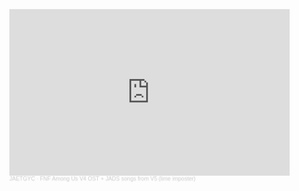 <html>
  <iframe width="100%" height="300" scrolling="no" frameborder="no" allow="autoplay" src="https://w.soundcloud.com/player/?url=https%3A//api.soundcloud.com/playlists/1557735946&color=%23ff5500&auto_play=false&hide_related=false&show_comments=true&show_user=true&show_reposts=false&show_teaser=true&visual=true"></iframe><div style="font-size: 10px; color: #cccccc;line-break: anywhere;word-break: normal;overflow: hidden;white-space: nowrap;text-overflow: ellipsis; font-family: Interstate,Lucida Grande,Lucida Sans Unicode,Lucida Sans,Garuda,Verdana,Tahoma,sans-serif;font-weight: 100;"><a href="https://soundcloud.com/fire_atak" title="JAETGYC" target="_blank" style="color: #cccccc; text-decoration: none;">JAETGYC</a> · <a href="https://soundcloud.com/fire_atak/sets/fnf-among-us-v4-ost" title="FNF Among Us V4 OST + JADS songs from V5 (lime imposter)" target="_blank" style="color: #cccccc; text-decoration: none;">FNF Among Us V4 OST + JADS songs from V5 (lime imposter)</a></div>
</html>
